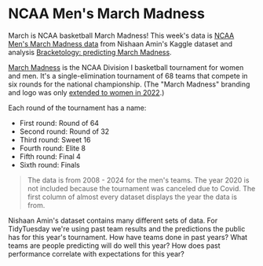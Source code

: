 # NCAA Men's March Madness 

March is NCAA basketball March Madness! This week's data is [NCAA Men's March Madness data](https://www.kaggle.com/datasets/nishaanamin/march-madness-data) from Nishaan Amin's Kaggle dataset and analysis [Bracketology: predicting March Madness](https://www.kaggle.com/code/nishaanamin/bracketology-predicting-march-madness). 

[March Madness](https://en.wikipedia.org/wiki/NCAA_Division_I_men%27s_basketball_tournament) is the NCAA Division I basketball tournament for women and men. It's a single-elimination tournament of 68 teams that compete in six rounds for the national championship. (The "March Madness" branding and logo was only [extended to women in 2022](https://www.ncaa.com/news/basketball-women/article/2021-09-29/march-madness-brand-will-be-used-di-womens-basketball-championship).) 

Each round of the tournament has a name:

* First round: Round of 64
* Second round: Round of 32
* Third round: Sweet 16
* Fourth round: Elite 8
* Fifth round: Final 4
* Sixth round: Finals


>The data is from 2008 - 2024 for the men's teams. The year 2020 is not included because the tournament was canceled due to Covid. The first column of almost every dataset displays the year the data is from. 

Nishaan Amin's dataset contains many different sets of data. For TidyTuesday we're using past team results and the predictions the public has for this year's tournament. How have teams done in past years? What teams are people predicting will do well this year? How does past performance correlate with expectations for this year?
